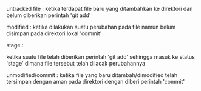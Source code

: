 untracked file :
ketika terdapat file baru yang ditambahkan ke direktori dan belum diberikan perintah 'git add'

modified :
ketika dilakukan suatu perubahan pada file namun belum disimpan pada direktori lokal 'commit'

stage :

ketika suatu file telah diberikan perintah 'git add' sehingga masuk ke status 'stage' dimana file tersebut telah dilacak perubahannya

unmodified/commit :
ketika file yang baru ditambah/dimodified telah tersimpan dengan aman pada direktori dengan diberi perintah 'commit' 
